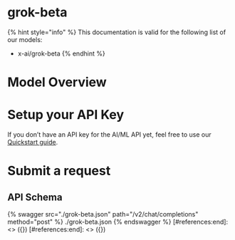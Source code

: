 [#references:start]: <> ({ "template": "openapi" })
[#references:start]: <> ({ "template": "openapi" })
# grok-beta

{% hint style="info" %}
This documentation is valid for the following list of our models:
* x-ai/grok-beta
{% endhint %}

# Model Overview


# Setup your API Key
If you don’t have an API key for the AI/ML API yet, feel free to use our [Quickstart guide](https://docs.aimlapi.com/quickstart/setting-up).

# Submit a request
## API Schema
{% swagger src="./grok-beta.json" path="/v2/chat/completions" method="post" %}
./grok-beta.json
{% endswagger %}
[#references:end]: <> ({})
[#references:end]: <> ({})